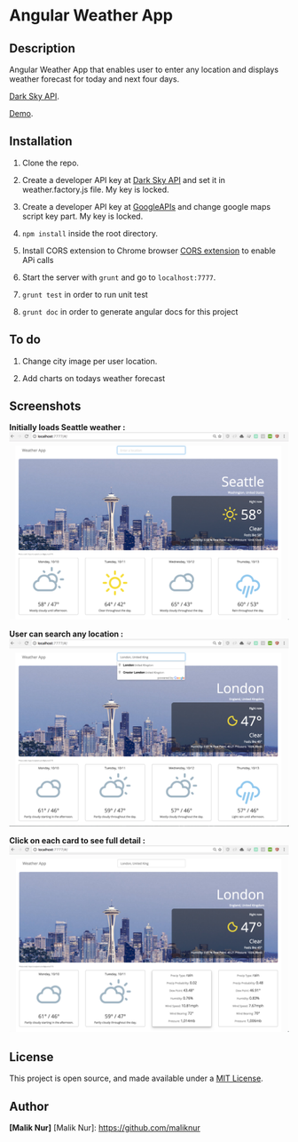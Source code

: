 # Angular Weather App

## Description

Angular Weather App that enables user to enter any location and displays weather forecast for today and next four days.

[Dark Sky API](https://darksky.net/dev/).

[Demo](https://maliknur.github.io/weatherapp).

## Installation

1. Clone the repo.

2. Create a developer API key at [Dark Sky API](https://darksky.net/dev/) and set it in weather.factory.js file. My key is locked.

3. Create a developer API key at [GoogleAPIs](https://console.developers.google.com) and change google maps script key part. My key is locked.

5. `npm install` inside the root directory.

6. Install CORS extension to Chrome browser [CORS extension](https://chrome.google.com/webstore/detail/allow-control-allow-origi/nlfbmbojpeacfghkpbjhddihlkkiljbi?hl=en-US) to enable APi calls

7. Start the server with `grunt` and go to `localhost:7777`.

8. `grunt test` in order to run unit test

9. `grunt doc` in order to generate angular docs for this project

## To do

1. Change city image per user location.

2. Add charts on todays weather forecast

## Screenshots
__Initially loads Seattle weather :__
![1](/screens/1.png?raw=true)

__User can search any location :__
![2](/screens/2.png?raw=true)

__Click on each card to see full detail :__
![3](/screens/3.png?raw=true)

## License
This project is open source, and made available under a [MIT License](http://www.opensource.org/licenses/mit-license.php).

## Author
**[Malik Nur]**
[Malik Nur]: https://github.com/maliknur
